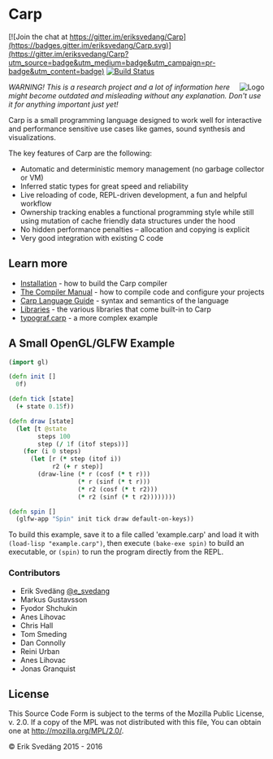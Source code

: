# Carp

[![Join the chat at https://gitter.im/eriksvedang/Carp](https://badges.gitter.im/eriksvedang/Carp.svg)](https://gitter.im/eriksvedang/Carp?utm_source=badge&utm_medium=badge&utm_campaign=pr-badge&utm_content=badge)
[![Build Status](https://travis-ci.org/carp-lang/Carp.svg?branch=master)](https://travis-ci.org/carp-lang/Carp)

<img src="https://github.com/carp-lang/Carp/blob/master/img/carp_logo_300_c.png" alt="Logo" align="right" />

<i>WARNING! This is a research project and a lot of information here might become outdated and misleading without any explanation. Don't use it for anything important just yet!</i>

Carp is a small programming language designed to work well for interactive and performance sensitive use cases like games, sound synthesis and visualizations.

The key features of Carp are the following:
* Automatic and deterministic memory management (no garbage collector or VM)
* Inferred static types for great speed and reliability
* Live reloading of code, REPL-driven development, a fun and helpful workflow
* Ownership tracking enables a functional programming style while still using mutation of cache friendly data structures under the hood
* No hidden performance penalties – allocation and copying is explicit
* Very good integration with existing C code


## Learn more

* [Installation](INSTALL.md) - how to build the Carp compiler
* [The Compiler Manual](MANUAL.md) - how to compile code and configure your projects
* [Carp Language Guide](LANGUAGE.md) - syntax and semantics of the language
* [Libraries](LIBRARIES.md) - the various libraries that come built-in to Carp
* [typograf.carp](/examples/typograf.carp) - a more complex example


## A Small OpenGL/GLFW Example

```clojure
(import gl)

(defn init []
  0f)

(defn tick [state]
  (+ state 0.15f))

(defn draw [state]
  (let [t @state
        steps 100
        step (/ 1f (itof steps))]
    (for (i 0 steps)
      (let [r (* step (itof i))
            r2 (+ r step)]
        (draw-line (* r (cosf (* t r)))
                   (* r (sinf (* t r)))
                   (* r2 (cosf (* t r2)))
                   (* r2 (sinf (* t r2))))))))

(defn spin []
  (glfw-app "Spin" init tick draw default-on-keys))
```

To build this example, save it to a file called 'example.carp' and load it with ```(load-lisp "example.carp")```, then execute ```(bake-exe spin)``` to build an executable, or ```(spin)``` to run the program directly from the REPL.


### Contributors

* Erik Svedäng [@e_svedang](https://twitter.com/e_svedang)
* Markus Gustavsson
* Fyodor Shchukin
* Anes Lihovac
* Chris Hall
* Tom Smeding
* Dan Connolly
* Reini Urban
* Anes Lihovac
* Jonas Granquist

## License

This Source Code Form is subject to the terms of the Mozilla Public
License, v. 2.0. If a copy of the MPL was not distributed with this
file, You can obtain one at http://mozilla.org/MPL/2.0/.

© Erik Svedäng 2015 - 2016


